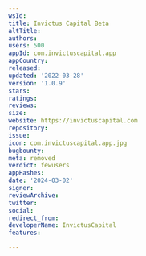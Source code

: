 ```yaml
---
wsId: 
title: Invictus Capital Beta
altTitle: 
authors: 
users: 500
appId: com.invictuscapital.app
appCountry: 
released: 
updated: '2022-03-28'
version: '1.0.9'
stars: 
ratings: 
reviews: 
size: 
website: https://invictuscapital.com
repository: 
issue: 
icon: com.invictuscapital.app.jpg
bugbounty: 
meta: removed
verdict: fewusers
appHashes: 
date: '2024-03-02'
signer: 
reviewArchive: 
twitter: 
social: 
redirect_from: 
developerName: InvictusCapital
features: 

---
```


